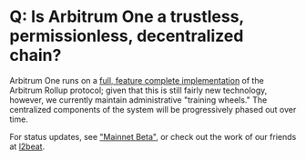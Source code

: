 # Q: Is Arbitrum One a trustless, permissionless, decentralized chain?

Arbitrum One runs on a [full, feature complete implementation](https://github.com/OffchainLabs/nitro) of the Arbitrum Rollup protocol; given that this is still fairly new technology, however, we currently maintain administrative "training wheels." The centralized components of the system will be progressively phased out over time. 

For status updates, see ["Mainnet Beta"](mainnet-beta), or check out the work of our friends at [l2beat](https://l2beat.com/?view=risk).